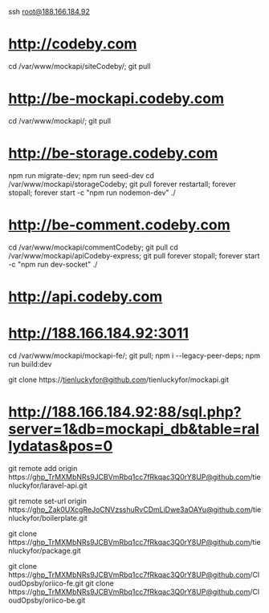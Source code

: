 ssh root@188.166.184.92

# http://codeby.com
cd /var/www/mockapi/siteCodeby/; git pull

# http://be-mockapi.codeby.com
cd /var/www/mockapi/; git pull

# http://be-storage.codeby.com
npm run migrate-dev; npm run seed-dev
cd /var/www/mockapi/storageCodeby; git pull
forever restartall;
forever stopall; forever start -c "npm run nodemon-dev" ./

# http://be-comment.codeby.com
cd /var/www/mockapi/commentCodeby; git pull
cd /var/www/mockapi/apiCodeby-express; git pull
forever stopall; forever start -c "npm run dev-socket" ./

# http://api.codeby.com
# http://188.166.184.92:3011
cd /var/www/mockapi/mockapi-fe/; git pull; npm i --legacy-peer-deps; npm run build:dev

git clone https://tienluckyfor@github.com/tienluckyfor/mockapi.git

# http://188.166.184.92:88/sql.php?server=1&db=mockapi_db&table=rallydatas&pos=0

git remote add origin https://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@github.com/tienluckyfor/laravel-api.git

git remote set-url origin https://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@github.com/tienluckyfor/boilerplate.git
 
git clone https://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@github.com/tienluckyfor/package.git

git clone https://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@github.com/CloudOpsby/oriico-fe.git
git clone https://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@github.com/CloudOpsby/oriico-be.git